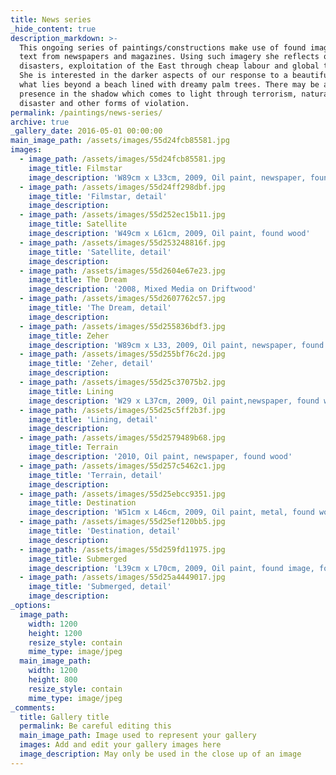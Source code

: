 ```yaml
---
title: News series
_hide_content: true
description_markdown: >-
  This ongoing series of paintings/constructions make use of found images and
  text from newspapers and magazines. Using such imagery she reflects on recent
  disasters, exploitation of the East through cheap labour and global tourism.
  She is interested in the darker aspects of our response to a beautiful image-
  what lies beyond a beach lined with dreamy palm trees. There may be a darker
  presence in the shadow which comes to light through terrorism, natural
  disaster and other forms of violation.
permalink: /paintings/news-series/
archive: true
_gallery_date: 2016-05-01 00:00:00
main_image_path: /assets/images/55d24fcb85581.jpg
images:
  - image_path: /assets/images/55d24fcb85581.jpg
    image_title: Filmstar
    image_description: 'W89cm x L33cm, 2009, Oil paint, newspaper, found wood'
  - image_path: /assets/images/55d24ff298dbf.jpg
    image_title: 'Filmstar, detail'
    image_description:
  - image_path: /assets/images/55d252ec15b11.jpg
    image_title: Satellite
    image_description: 'W49cm x L61cm, 2009, Oil paint, found wood'
  - image_path: /assets/images/55d253248816f.jpg
    image_title: 'Satellite, detail'
    image_description:
  - image_path: /assets/images/55d2604e67e23.jpg
    image_title: The Dream
    image_description: '2008, Mixed Media on Driftwood'
  - image_path: /assets/images/55d2607762c57.jpg
    image_title: 'The Dream, detail'
    image_description:
  - image_path: /assets/images/55d255836bdf3.jpg
    image_title: Zeher
    image_description: 'W89cm x L33, 2009, Oil paint, newspaper, found wood'
  - image_path: /assets/images/55d255bf76c2d.jpg
    image_title: 'Zeher, detail'
    image_description:
  - image_path: /assets/images/55d25c37075b2.jpg
    image_title: Lining
    image_description: 'W29 x L37cm, 2009, Oil paint,newspaper, found wood'
  - image_path: /assets/images/55d25c5ff2b3f.jpg
    image_title: 'Lining, detail'
    image_description:
  - image_path: /assets/images/55d2579489b68.jpg
    image_title: Terrain
    image_description: '2010, Oil paint, newspaper, found wood'
  - image_path: /assets/images/55d257c5462c1.jpg
    image_title: 'Terrain, detail'
    image_description:
  - image_path: /assets/images/55d25ebcc9351.jpg
    image_title: Destination
    image_description: 'W51cm x L46cm, 2009, Oil paint, metal, found wood'
  - image_path: /assets/images/55d25ef120bb5.jpg
    image_title: 'Destination, detail'
    image_description:
  - image_path: /assets/images/55d259fd11975.jpg
    image_title: Submerged
    image_description: 'L39cm x L70cm, 2009, Oil paint, found image, found wood'
  - image_path: /assets/images/55d25a4449017.jpg
    image_title: 'Submerged, detail'
    image_description:
_options:
  image_path:
    width: 1200
    height: 1200
    resize_style: contain
    mime_type: image/jpeg
  main_image_path:
    width: 1200
    height: 800
    resize_style: contain
    mime_type: image/jpeg
_comments:
  title: Gallery title
  permalink: Be careful editing this
  main_image_path: Image used to represent your gallery
  images: Add and edit your gallery images here
  image_description: May only be used in the close up of an image
---
```


